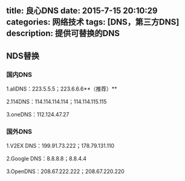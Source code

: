 title: 良心DNS 
date: 2015-7-15 20:10:29
categories: 网络技术 
tags: [DNS，第三方DNS] 
description: 提供可替换的DNS
---
## NDS替换
### 国内DNS
1.aliDNS：223.5.5.5；223.6.6.6**（推荐）**
<!--more-->

2.114DNS：114.114.114.114；114.114.115.115

3.oneDNS：112.124.47.27

### 国外DNS

1.V2EX DNS：199.91.73.222；178.79.131.110

2.Google DNS：8.8.8.8；8.8.4.4

3.OpenDNS：208.67.222.222；208.67.220.220